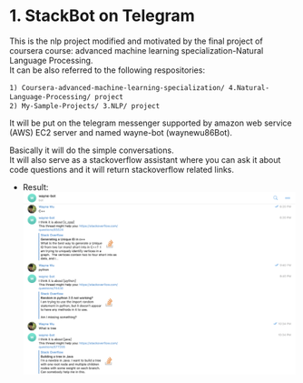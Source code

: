 <div id="part_1"></div>

# 1. StackBot on Telegram
This is the nlp project modified and motivated by the final project of coursera course: advanced machine learning specialization-Natural Language Processing.  
It can be also referred to the following respositories: <br>
```
1) Coursera-advanced-machine-learning-specialization/ 4.Natural-Language-Processing/ project
2) My-Sample-Projects/ 3.NLP/ project
```
It will be put on the telegram messenger supported by amazon web service (AWS) EC2 server and named wayne-bot (waynewu86Bot). <br>

Basically it will do the simple conversations. <br> 
It will also serve as a stackoverflow assistant where you can ask it about code questions and it will return stackoverflow related links.

- Result:
![img](result.png)
